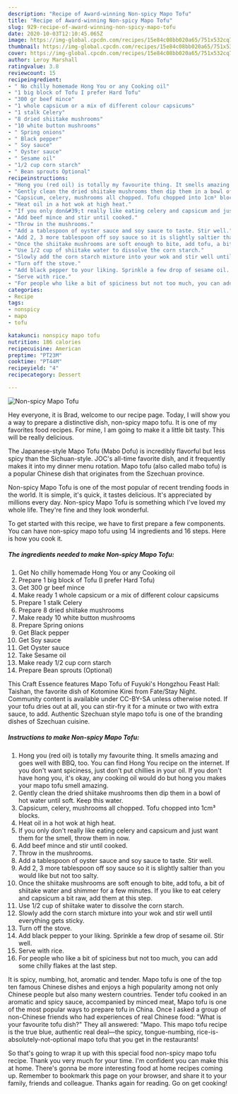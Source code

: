 ```yaml
---
description: "Recipe of Award-winning Non-spicy Mapo Tofu"
title: "Recipe of Award-winning Non-spicy Mapo Tofu"
slug: 929-recipe-of-award-winning-non-spicy-mapo-tofu
date: 2020-10-03T12:10:45.065Z
image: https://img-global.cpcdn.com/recipes/15e84c08bb020a65/751x532cq70/non-spicy-mapo-tofu-recipe-main-photo.jpg
thumbnail: https://img-global.cpcdn.com/recipes/15e84c08bb020a65/751x532cq70/non-spicy-mapo-tofu-recipe-main-photo.jpg
cover: https://img-global.cpcdn.com/recipes/15e84c08bb020a65/751x532cq70/non-spicy-mapo-tofu-recipe-main-photo.jpg
author: Leroy Marshall
ratingvalue: 3.8
reviewcount: 15
recipeingredient:
- " No chilly homemade Hong You or any Cooking oil"
- "1 big block of Tofu I prefer Hard Tofu"
- "300 gr beef mince"
- "1 whole capsicum or a mix of different colour capsicums"
- "1 stalk Celery"
- "8 dried shiitake mushrooms"
- "10 white button mushrooms"
- " Spring onions"
- " Black pepper"
- " Soy sauce"
- " Oyster sauce"
- " Sesame oil"
- "1/2 cup corn starch"
- " Bean sprouts Optional"
recipeinstructions:
- "Hong you (red oil) is totally my favourite thing. It smells amazing and goes well with BBQ, too. You can find Hong You recipe on the internet. If you don&#39;t want spiciness, just don&#39;t put chillies in your oil. If you don&#39;t have hong you, it&#39;s okay, any cooking oil would do but hong you makes your mapo tofu smell amazing."
- "Gently clean the dried shiitake mushrooms then dip them in a bowl of hot water until soft. Keep this water."
- "Capsicum, celery, mushrooms all chopped. Tofu chopped into 1cm³ blocks."
- "Heat oil in a hot wok at high heat."
- "If you only don&#39;t really like eating celery and capsicum and just want them for the smell, throw them in now."
- "Add beef mince and stir until cooked."
- "Throw in the mushrooms."
- "Add a tablespoon of oyster sauce and soy sauce to taste. Stir well."
- "Add 2, 3 more tablespoon off soy sauce so it is slightly saltier than you would like but not too salty."
- "Once the shiitake mushrooms are soft enough to bite, add tofu, a bit of shiitake water and shimmer for a few minutes. If you like to eat celery and capsicum a bit raw, add them at this step."
- "Use 1/2 cup of shiitake water to dissolve the corn starch."
- "Slowly add the corn starch mixture into your wok and stir well until everything gets sticky."
- "Turn off the stove."
- "Add black pepper to your liking. Sprinkle a few drop of sesame oil. Stir well."
- "Serve with rice."
- "For people who like a bit of spiciness but not too much, you can add some chilly flakes at the last step."
categories:
- Recipe
tags:
- nonspicy
- mapo
- tofu

katakunci: nonspicy mapo tofu 
nutrition: 186 calories
recipecuisine: American
preptime: "PT23M"
cooktime: "PT44M"
recipeyield: "4"
recipecategory: Dessert

---
```



![Non-spicy Mapo Tofu](https://img-global.cpcdn.com/recipes/15e84c08bb020a65/751x532cq70/non-spicy-mapo-tofu-recipe-main-photo.jpg)

Hey everyone, it is Brad, welcome to our recipe page. Today, I will show you a way to prepare a distinctive dish, non-spicy mapo tofu. It is one of my favorites food recipes. For mine, I am going to make it a little bit tasty. This will be really delicious.

The Japanese-style Mapo Tofu (Mabo Dofu) is incredibly flavorful but less spicy than the Sichuan-style. JOC&#39;s all-time favorite dish, and it frequently makes it into my dinner menu rotation. Mapo tofu (also called mabo tofu) is a popular Chinese dish that originates from the Szechuan province.

Non-spicy Mapo Tofu is one of the most popular of recent trending foods in the world. It is simple, it's quick, it tastes delicious. It's appreciated by millions every day. Non-spicy Mapo Tofu is something which I've loved my whole life. They're fine and they look wonderful.


To get started with this recipe, we have to first prepare a few components. You can have non-spicy mapo tofu using 14 ingredients and 16 steps. Here is how you cook it.

<!--inarticleads1-->

##### The ingredients needed to make Non-spicy Mapo Tofu:

1. Get  No chilly homemade Hong You or any Cooking oil
1. Prepare 1 big block of Tofu (I prefer Hard Tofu)
1. Get 300 gr beef mince
1. Make ready 1 whole capsicum or a mix of different colour capsicums
1. Prepare 1 stalk Celery
1. Prepare 8 dried shiitake mushrooms
1. Make ready 10 white button mushrooms
1. Prepare  Spring onions
1. Get  Black pepper
1. Get  Soy sauce
1. Get  Oyster sauce
1. Take  Sesame oil
1. Make ready 1/2 cup corn starch
1. Prepare  Bean sprouts (Optional)


This Craft Essence features Mapo Tofu of Fuyuki&#39;s Hongzhou Feast Hall: Taishan, the favorite dish of Kotomine Kirei from Fate/Stay Night. Community content is available under CC-BY-SA unless otherwise noted. If your tofu dries out at all, you can stir-fry it for a minute or two with extra sauce, to add. Authentic Szechuan style mapo tofu is one of the branding dishes of Szechuan cuisine. 

<!--inarticleads2-->

##### Instructions to make Non-spicy Mapo Tofu:

1. Hong you (red oil) is totally my favourite thing. It smells amazing and goes well with BBQ, too. You can find Hong You recipe on the internet. If you don&#39;t want spiciness, just don&#39;t put chillies in your oil. If you don&#39;t have hong you, it&#39;s okay, any cooking oil would do but hong you makes your mapo tofu smell amazing.
1. Gently clean the dried shiitake mushrooms then dip them in a bowl of hot water until soft. Keep this water.
1. Capsicum, celery, mushrooms all chopped. Tofu chopped into 1cm³ blocks.
1. Heat oil in a hot wok at high heat.
1. If you only don&#39;t really like eating celery and capsicum and just want them for the smell, throw them in now.
1. Add beef mince and stir until cooked.
1. Throw in the mushrooms.
1. Add a tablespoon of oyster sauce and soy sauce to taste. Stir well.
1. Add 2, 3 more tablespoon off soy sauce so it is slightly saltier than you would like but not too salty.
1. Once the shiitake mushrooms are soft enough to bite, add tofu, a bit of shiitake water and shimmer for a few minutes. If you like to eat celery and capsicum a bit raw, add them at this step.
1. Use 1/2 cup of shiitake water to dissolve the corn starch.
1. Slowly add the corn starch mixture into your wok and stir well until everything gets sticky.
1. Turn off the stove.
1. Add black pepper to your liking. Sprinkle a few drop of sesame oil. Stir well.
1. Serve with rice.
1. For people who like a bit of spiciness but not too much, you can add some chilly flakes at the last step.


It is spicy, numbing, hot, aromatic and tender. Mapo tofu is one of the top ten famous Chinese dishes and enjoys a high popularity among not only Chinese people but also many western countries. Tender tofu cooked in an aromatic and spicy sauce, accompanied by minced meat, Mapo tofu is one of the most popular ways to prepare tofu in China. Once I asked a group of non-Chinese friends who had experiences of real Chinese food: &#34;What is your favourite tofu dish?&#34; They all answered: &#34;Mapo. This mapo tofu recipe is the true blue, authentic real deal—the spicy, tongue-numbing, rice-is-absolutely-not-optional mapo tofu that you get in the restaurants! 

So that's going to wrap it up with this special food non-spicy mapo tofu recipe. Thank you very much for your time. I'm confident you can make this at home. There's gonna be more interesting food at home recipes coming up. Remember to bookmark this page on your browser, and share it to your family, friends and colleague. Thanks again for reading. Go on get cooking!

